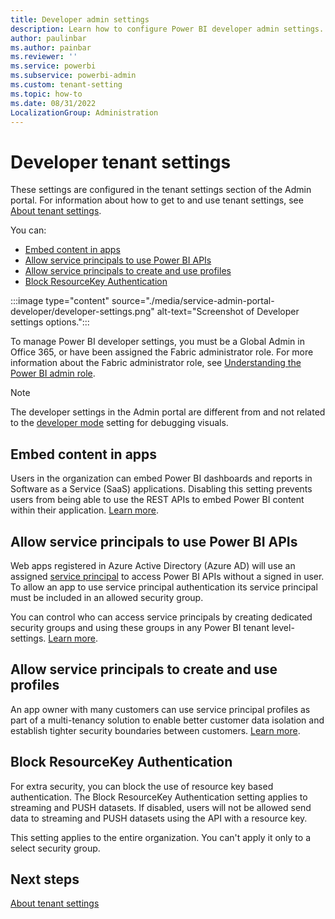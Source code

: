 ```yaml
---
title: Developer admin settings
description: Learn how to configure Power BI developer admin settings.
author: paulinbar
ms.author: painbar
ms.reviewer: ''
ms.service: powerbi
ms.subservice: powerbi-admin
ms.custom: tenant-setting
ms.topic: how-to
ms.date: 08/31/2022
LocalizationGroup: Administration
---
```


# Developer tenant settings

These settings are configured in the tenant settings section of the Admin portal. For information about how to get to and use tenant settings, see [About tenant settings](service-admin-portal-about-tenant-settings.md).

You can:

* [Embed content in apps](#embed-content-in-apps)
* [Allow service principals to use Power BI APIs](#allow-service-principals-to-use-power-bi-apis)
* [Allow service principals to create and use profiles](#allow-service-principals-to-create-and-use-profiles)
* [Block ResourceKey Authentication](#block-resourcekey-authentication)

:::image type="content" source="./media/service-admin-portal-developer/developer-settings.png" alt-text="Screenshot of Developer settings options.":::

To manage Power BI developer settings, you must be a Global Admin in Office 365, or have been assigned the Fabric administrator role. For more information about the Fabric administrator role, see [Understanding the Power BI admin role](service-admin-role.md).

>[!NOTE]
>The developer settings in the Admin portal are different from and not related to the [developer mode](../developer/visuals/environment-setup.md#set-up-power-bi-service-for-developing-a-visual) setting for debugging visuals.

## Embed content in apps

Users in the organization can embed Power BI dashboards and reports in Software as a Service (SaaS) applications. Disabling this setting prevents users from being able to use the REST APIs to embed Power BI content within their application. [Learn more](../developer/embedded/embedded-analytics-power-bi.md).

## Allow service principals to use Power BI APIs

Web apps registered in Azure Active Directory (Azure AD) will use an assigned [service principal](../developer/embedded/pbi-glossary.md#service-principal) to access Power BI APIs without a signed in user. To allow an app to use service principal authentication its service principal must be included in an allowed security group.

You can control who can access service principals by creating dedicated security groups and using these groups in any Power BI tenant level-settings. [Learn more](../developer/embedded/embed-service-principal.md).

## Allow service principals to create and use profiles

An app owner with many customers can use service principal profiles as part of a multi-tenancy solution to enable better customer data isolation and establish tighter security boundaries between customers. [Learn more](../developer/embedded/embed-multi-tenancy.md).

## Block ResourceKey Authentication

For extra security, you can block the use of resource key based authentication. The Block ResourceKey Authentication setting applies to streaming and PUSH datasets. If disabled, users will not be allowed send data to streaming and PUSH datasets using the API with a resource key.  

This setting applies to the entire organization. You can't apply it only to a select security group.

## Next steps

[About tenant settings](service-admin-portal-about-tenant-settings.md)
